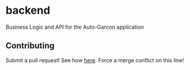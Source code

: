 # backend
Business Logic and API for the Auto-Garcon application

## Contributing
Submit a pull request! See how [here](https://zachmsorenson.github.io/tutorials/github). 
Force a merge conflict on this line!
